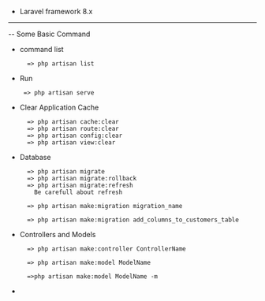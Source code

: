 - Laravel framework 8.x 
--- 

-- Some Basic Command 

- command list 

        => php artisan list
 - Run
    
        => php artisan serve

- Clear Application Cache

        => php artisan cache:clear
        => php artisan route:clear
        => php artisan config:clear
        => php artisan view:clear

- Database

        => php artisan migrate
        => php artisan migrate:rollback
        => php artisan migrate:refresh   
          Be carefull about refresh

        => php artisan make:migration migration_name
        
        => php artisan make:migration add_columns_to_customers_table
        
- Controllers and Models

        => php artisan make:controller ControllerName

        => php artisan make:model ModelName
        
        =>php artisan make:model ModelName -m

        

- 
